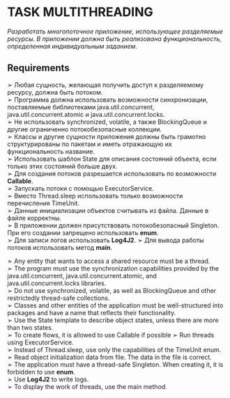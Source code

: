 # TASK MULTITHREADING
*Разработать многопоточное приложение, использующее разделяемые ресурсы. В приложении должна быть реализована функциональность, определенная индивидуальным заданием.*<br/>

## Requirements

➢ Любая сущность, желающая получить доступ к разделяемому ресурсу, должна быть потоком.<br/>
➢ Программа должна использовать возможности синхронизации, поставляемые библиотеками java.util.concurrent, java.util.concurrent.atomic и java.util.concurrent.locks.<br/>
➢ Не использовать synchronized, volatile, а также BlockingQueue и другие ограниченно потокобезопасные коллекции.<br/>
➢ Классы и другие сущности приложения должны быть грамотно структурированы по пакетам и иметь отражающую их функциональность название.<br/>
➢ Использовать шаблон State для описания состояний объекта, если только этих состояний больше двух.<br/>
➢ Для создания потоков разрешается использовать по возможности **Callable**. <br/>
➢ Запускать потоки с помощью ExecutorService.<br/>
➢ Вместо Thread.sleep использовать только возможности перечисления TimeUnit.<br/>
➢ Данные инициализации объектов считывать из файла. Данные в файле корректны.<br/>
➢ В приложении должен присутствовать потокобезопасный Singleton. При его создании запрещено использовать **enum**.<br/>
➢ Для записи логов использовать **Log4J2**.
➢ Для вывода работы потоков использовать метод **main**.


➢ Any entity that wants to access a shared resource must be a thread.<br/>
➢ The program must use the synchronization capabilities provided by the java.util.concurrent, java.util.concurrent.atomic, and java.util.concurrent.locks libraries.<br/>
➢ Do not use synchronized, volatile, as well as BlockingQueue and other restrictedly thread-safe collections.<br/>
➢ Classes and other entities of the application must be well-structured into packages and have a name that reflects their functionality.<br/>
➢ Use the State template to describe object states, unless there are more than two states.<br/>
➢ To create flows, it is allowed to use Callable if possible
➢ Run threads using ExecutorService.<br/>
➢ Instead of Thread.sleep, use only the capabilities of the TimeUnit enum.
➢ Read object initialization data from file. The data in the file is correct.<br/>
➢ The application must have a thread-safe Singleton. When creating it, it is forbidden to use **enum**.<br/>
➢ Use **Log4J2** to write logs.<br/>
➢ To display the work of threads, use the main method.<br/>




